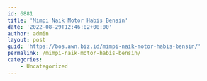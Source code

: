 ```yaml
---
id: 6881
title: 'Mimpi Naik Motor Habis Bensin'
date: '2022-08-29T12:46:02+00:00'
author: admin
layout: post
guid: 'https://bos.awn.biz.id/mimpi-naik-motor-habis-bensin/'
permalink: /mimpi-naik-motor-habis-bensin/
categories:
    - Uncategorized
---
```


